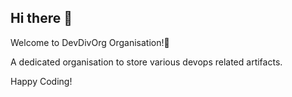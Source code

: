 ## Hi there 👋
Welcome to DevDivOrg Organisation!🍿 

A dedicated organisation to store various devops related artifacts.


Happy Coding!
